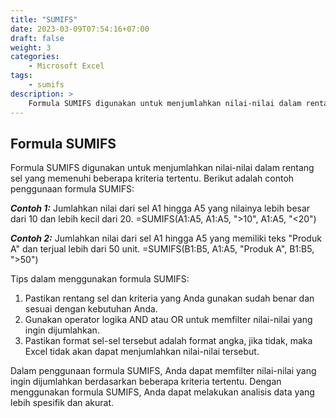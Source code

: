 ```yaml
---
title: "SUMIFS"
date: 2023-03-09T07:54:16+07:00
draft: false
weight: 3
categories:
    - Microsoft Excel
tags:
    - sumifs
description: >
    Formula SUMIFS digunakan untuk menjumlahkan nilai-nilai dalam rentang sel yang memenuhi beberapa kriteria tertentu.
---
```


## Formula SUMIFS

Formula SUMIFS digunakan untuk menjumlahkan nilai-nilai dalam rentang sel yang memenuhi beberapa kriteria tertentu. Berikut adalah contoh penggunaan formula SUMIFS:

***Contoh 1:***
Jumlahkan nilai dari sel A1 hingga A5 yang nilainya lebih besar dari 10 dan lebih kecil dari 20.
=SUMIFS(A1:A5, A1:A5, ">10", A1:A5, "<20")

***Contoh 2:***
Jumlahkan nilai dari sel A1 hingga A5 yang memiliki teks "Produk A" dan terjual lebih dari 50 unit.
=SUMIFS(B1:B5, A1:A5, "Produk A", B1:B5, ">50")

Tips dalam menggunakan formula SUMIFS:

1. Pastikan rentang sel dan kriteria yang Anda gunakan sudah benar dan sesuai dengan kebutuhan Anda.
2. Gunakan operator logika AND atau OR untuk memfilter nilai-nilai yang ingin dijumlahkan.
3. Pastikan format sel-sel tersebut adalah format angka, jika tidak, maka Excel tidak akan dapat menjumlahkan nilai-nilai tersebut.

Dalam penggunaan formula SUMIFS, Anda dapat memfilter nilai-nilai yang ingin dijumlahkan berdasarkan beberapa kriteria tertentu. Dengan menggunakan formula SUMIFS, Anda dapat melakukan analisis data yang lebih spesifik dan akurat.
